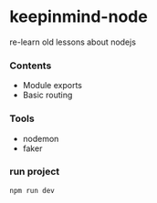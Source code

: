 # keepinmind-node
re-learn old lessons about nodejs

### Contents
* Module exports
* Basic routing

### Tools
* nodemon
* faker

### run project
```
npm run dev
```
